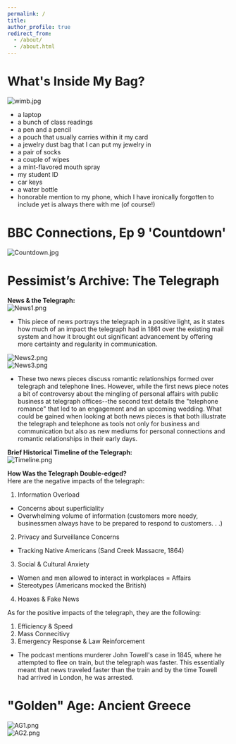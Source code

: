 ```yaml
---
permalink: /
title: 
author_profile: true
redirect_from: 
  - /about/
  - /about.html
---
```

What's Inside My Bag?
======
![wimb.jpg](https://malkry04.github.io/mahraalkhouri.github.io///images/wimb.jpg)
- a laptop
- a bunch of class readings
- a pen and a pencil
- a pouch that usually carries within it my card
- a jewelry dust bag that I can put my jewelry in
- a pair of socks
- a couple of wipes
- a mint-flavored mouth spray
- my student ID
- car keys
- a water bottle
- honorable mention to my phone, which I have ironically forgotten to include yet is always there with me (of course!)  

BBC Connections, Ep 9 'Countdown'
======
![Countdown.jpg](https://malkry04.github.io/mahraalkhouri.github.io///images/Countdown.jpg)  

Pessimist’s Archive: The Telegraph
======
**News & the Telegraph:**  
![News1.png](https://malkry04.github.io/mahraalkhouri.github.io///images/News1.png)  
- This piece of news portrays the telegraph in a positive light, as it states how much of an impact the telegraph had in 1861 over the existing mail system and how it brought out significant advancement by offering more certainty and regularity in communication.  

![News2.png](https://malkry04.github.io/mahraalkhouri.github.io///images/News2.png)  
![News3.png](https://malkry04.github.io/mahraalkhouri.github.io///images/News3.png)  
- These two news pieces discuss romantic relationships formed over telegraph and telephone lines. However, while the first news piece notes a bit of controversy about the mingling of personal affairs with public business at telegraph offices--the second text details the "telephone romance" that led to an engagement and an upcoming wedding. What could be gained when looking at both news pieces is that both illustrate the telegraph and telephone as tools not only for business and communication but also as new mediums for personal connections and romantic relationships in their early days.  

**Brief Historical Timeline of the Telegraph:**  
![Timeline.png](https://malkry04.github.io/mahraalkhouri.github.io///images/Timeline.png)  

**How Was the Telegraph Double-edged?**  
Here are the negative impacts of the telegraph:  
1) Information Overload  
- Concerns about superficiality  
- Overwhelming volume of information (customers more needy, businessmen always have to be prepared to respond to customers. . .)  

2) Privacy and Surveillance Concerns  
- Tracking Native Americans (Sand Creek Massacre, 1864)  

3) Social & Cultural Anxiety  
- Women and men allowed to interact in workplaces = Affairs  
- Stereotypes (Americans mocked the British)  

4) Hoaxes & Fake News  

As for the positive impacts of the telegraph, they are the following:  
1) Efficiency & Speed  
2) Mass Connecitivy  
3) Emergency Response & Law Reinforcement  
- The podcast mentions murderer John Towell's case in 1845, where he attempted to flee on train, but the telegraph was faster. This essentially meant that news traveled faster than the train and by the time Towell had arrived in London, he was arrested.  

"Golden" Age: Ancient Greece
======
![AG1.png](https://malkry04.github.io/mahraalkhouri.github.io///images/AG1.png)  
![AG2.png](https://malkry04.github.io/mahraalkhouri.github.io///images/AG2.png)  






